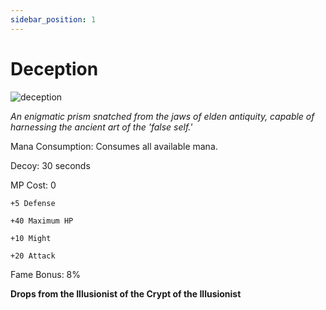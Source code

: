 ```yaml
---
sidebar_position: 1
---
```


# Deception

![deception](https://vwiki.valorserver.com/api/item/picture/deception)

<i>An enigmatic prism snatched from the jaws of elden antiquity, capable of harnessing the ancient art of the 'false self.'</i>

Mana Consumption: Consumes all available mana.

Decoy: 30 seconds

MP Cost: 0 

    +5 Defense
    
    +40 Maximum HP
    
    +10 Might
    
    +20 Attack

Fame Bonus: 8%

**Drops from the Illusionist of the Crypt of the Illusionist**

